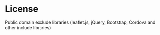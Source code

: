 # License

Public domain
exclude libraries (leaflet.js, jQuery, Bootstrap, Cordova and other include libraries)
